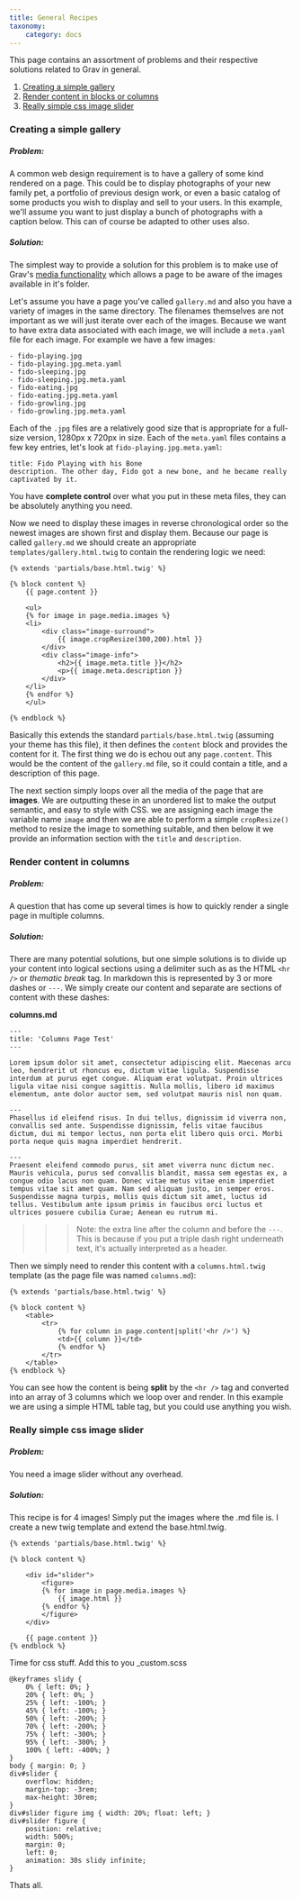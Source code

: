```yaml
---
title: General Recipes
taxonomy:
    category: docs
---
```


This page contains an assortment of problems and their respective solutions related to Grav in general.

1. [Creating a simple gallery](#creating-a-simple-gallery)
1. [Render content in blocks or columns](#render-content-in-columns)
1. [Really simple css image slider](#really-simple-css-image-slider)


### Creating a simple gallery

##### Problem:

A common web design requirement is to have a gallery of some kind rendered on a page.  This could be to display photographs of your new family pet, a portfolio of previous design work, or even a basic catalog of some products you wish to display and sell to your users.  In this example, we'll assume you want to just display a bunch of photographs with a caption below.  This can of course be adapted to other uses also.

##### Solution:

The simplest way to provide a solution for this problem is to make use of Grav's [media functionality](../../content/media) which allows a page to be aware of the images available in it's folder.

Let's assume you have a page you've called `gallery.md` and also you have a variety of images in the same directory. The filenames themselves are not important as we will just iterate over each of the images.  Because we want to have extra data associated with each image, we will include a `meta.yaml` file for each image.  For example we have a few images:

```
- fido-playing.jpg
- fido-playing.jpg.meta.yaml
- fido-sleeping.jpg
- fido-sleeping.jpg.meta.yaml
- fido-eating.jpg
- fido-eating.jpg.meta.yaml
- fido-growling.jpg
- fido-growling.jpg.meta.yaml
```

Each of the `.jpg` files are a relatively good size that is appropriate for a full-size version, 1280px x 720px in size. Each of the `meta.yaml` files contains a few key entries, let's look at `fido-playing.jpg.meta.yaml`:

```
title: Fido Playing with his Bone
description. The other day, Fido got a new bone, and he became really captivated by it.
```

You have **complete control** over what you put in these meta files, they can be absolutely anything you need.

Now we need to display these images in reverse chronological order so the newest images are shown first and display them.  Because our page is called `gallery.md` we should create an appropriate `templates/gallery.html.twig` to contain the rendering logic we need:

```
{% extends 'partials/base.html.twig' %}

{% block content %}
    {{ page.content }}

    <ul>
    {% for image in page.media.images %}
    <li>
        <div class="image-surround">
            {{ image.cropResize(300,200).html }}
        </div>
        <div class="image-info">
            <h2>{{ image.meta.title }}</h2>
            <p>{{ image.meta.description }}
        </div>
    </li>
    {% endfor %}
    </ul>

{% endblock %}
```

Basically this extends the standard `partials/base.html.twig` (assuming your theme has this file), it then defines the `content` block and provides the content for it.  The first thing we do is echou out any `page.content`.  This would be the content of the `gallery.md` file, so it could contain a title, and a description of this page.

The next section simply loops over all the media of the page that are **images**.  We are outputting these in an unordered list to make the output semantic, and easy to style with CSS.  we are assigning each image the variable name `image` and then we are able to perform a simple `cropResize()` method to resize the image to something suitable, and then below it we provide an information section with the `title` and `description`.

### Render content in columns

##### Problem:

A question that has come up several times is how to quickly render a single page in multiple columns.

##### Solution:

There are many potential solutions, but one simple solutions is to divide up your content into logical sections using a delimiter such as as the HTML `<hr />` or *thematic break* tag.  In markdown this is represented by 3 or more dashes or `---`.  We simply create our content and separate are sections of content with these dashes:

**columns.md**

    ---
    title: 'Columns Page Test'
    ---

    Lorem ipsum dolor sit amet, consectetur adipiscing elit. Maecenas arcu leo, hendrerit ut rhoncus eu, dictum vitae ligula. Suspendisse interdum at purus eget congue. Aliquam erat volutpat. Proin ultrices ligula vitae nisi congue sagittis. Nulla mollis, libero id maximus elementum, ante dolor auctor sem, sed volutpat mauris nisl non quam.

    ---
    Phasellus id eleifend risus. In dui tellus, dignissim id viverra non, convallis sed ante. Suspendisse dignissim, felis vitae faucibus dictum, dui mi tempor lectus, non porta elit libero quis orci. Morbi porta neque quis magna imperdiet hendrerit.

    ---
    Praesent eleifend commodo purus, sit amet viverra nunc dictum nec. Mauris vehicula, purus sed convallis blandit, massa sem egestas ex, a congue odio lacus non quam. Donec vitae metus vitae enim imperdiet tempus vitae sit amet quam. Nam sed aliquam justo, in semper eros. Suspendisse magna turpis, mollis quis dictum sit amet, luctus id tellus. Vestibulum ante ipsum primis in faucibus orci luctus et ultrices posuere cubilia Curae; Aenean eu rutrum mi.

>>> Note: the extra line after the column and before the `---`.  This is because if you put a triple dash right underneath text, it's actually interpreted as a header.

Then we simply need to render this content with a `columns.html.twig` template (as the page file was named `columns.md`):

```
{% extends 'partials/base.html.twig' %}

{% block content %}
    <table>
        <tr>
            {% for column in page.content|split('<hr />') %}
            <td>{{ column }}</td>
            {% endfor %}
        </tr>
    </table>
{% endblock %}
```

You can see how the content is being **split** by the `<hr />` tag and converted into an array of 3 columns which we loop over and render.  In this example we are using a simple HTML table tag, but you could use anything you wish.

### Really simple css image slider

##### Problem:

You need a image slider without any overhead.

##### Solution:

This recipe is for 4 images! Simply put the images where the .md file is. I create a new twig template and extend the base.html.twig.  

```
{% extends 'partials/base.html.twig' %}

{% block content %}

    <div id="slider">
        <figure>
        {% for image in page.media.images %}
            {{ image.html }}
        {% endfor %}
        </figure>
    </div>

    {{ page.content }}
{% endblock %}
```

Time for css stuff. Add this to you _custom.scss

```
@keyframes slidy {
    0% { left: 0%; }
    20% { left: 0%; }
    25% { left: -100%; }
    45% { left: -100%; }
    50% { left: -200%; }
    70% { left: -200%; }
    75% { left: -300%; }
    95% { left: -300%; }
    100% { left: -400%; }
}
body { margin: 0; }
div#slider {
    overflow: hidden;
    margin-top: -3rem;
    max-height: 30rem;
}
div#slider figure img { width: 20%; float: left; }
div#slider figure {
    position: relative;
    width: 500%;
    margin: 0;
    left: 0;
    animation: 30s slidy infinite;
}
```

Thats all.

